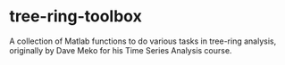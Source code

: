 tree-ring-toolbox
=================

A collection of Matlab functions to do various tasks in tree-ring analysis, originally by Dave Meko for his Time Series Analysis course.
